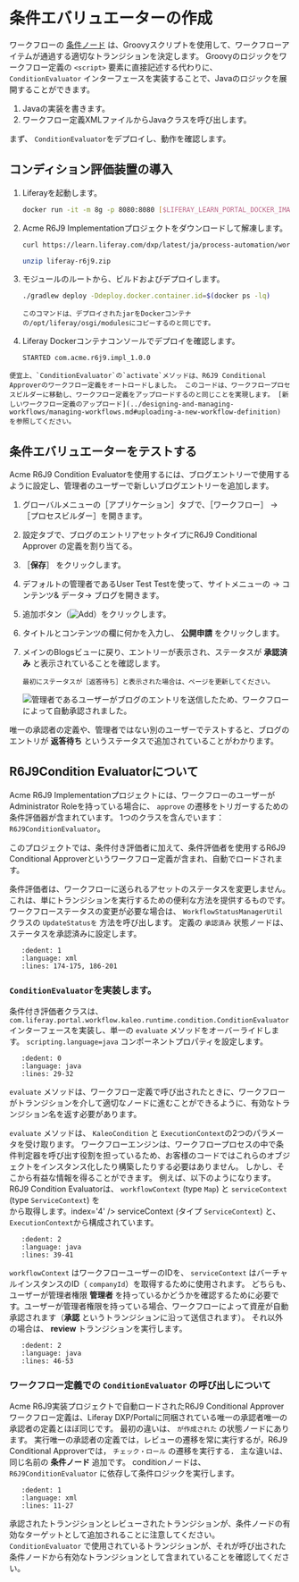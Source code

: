 # 条件エバリュエーターの作成

ワークフローの [条件ノード](../designing-and-managing-workflows/workflow-designer/using-condition-nodes.md) は、Groovyスクリプトを使用して、ワークフローアイテムが通過する適切なトランジションを決定します。 Groovyのロジックをワークフロー定義の `<script>` 要素に直接記述する代わりに、 `ConditionEvaluator` インターフェースを実装することで、Javaのロジックを展開することができます。

1. Javaの実装を書きます。
2. ワークフロー定義XMLファイルからJavaクラスを呼び出します。

まず、 `ConditionEvaluator`をデプロイし、動作を確認します。

<a name="deploy-a-condition-evaluator" />

## コンディション評価装置の導入

1. Liferayを起動します。

   ```bash
   docker run -it -m 8g -p 8080:8080 [$LIFERAY_LEARN_PORTAL_DOCKER_IMAGE$]
   ```

1. Acme R6J9 Implementationプロジェクトをダウンロードして解凍します。

   ```bash
   curl https://learn.liferay.com/dxp/latest/ja/process-automation/workflow/developer-guide/liferay-r6j9.zip -O
   ```

   ```bash
   unzip liferay-r6j9.zip
   ```

1. モジュールのルートから、ビルドおよびデプロイします。

   ```bash
   ./gradlew deploy -Ddeploy.docker.container.id=$(docker ps -lq)
   ```

   ```tip::
   このコマンドは、デプロイされたjarをDockerコンテナの/opt/liferay/osgi/modulesにコピーするのと同じです。
   ```

1. Liferay Dockerコンテナコンソールでデプロイを確認します。

   ```bash
   STARTED com.acme.r6j9.impl_1.0.0
   ```

```{note}
便宜上、`ConditionEvaluator`の`activate`メソッドは、R6J9 Conditional Approverのワークフロー定義をオートロードしました。 このコードは、ワークフロープロセスビルダーに移動し、ワークフロー定義をアップロードするのと同じことを実現します。 [新しいワークフロー定義のアップロード](../designing-and-managing-workflows/managing-workflows.md#uploading-a-new-workflow-definition) を参照してください。
```

<a name="test-the-condition-evaluator" />

## 条件エバリュエーターをテストする

Acme R6J9 Condition Evaluatorを使用するには、ブログエントリーで使用するように設定し、管理者のユーザーで新しいブログエントリーを追加します。

1. グローバルメニューの［アプリケーション］タブで、［ワークフロー］ &rarr; ［プロセスビルダー］を開きます。

2. 設定タブで、ブログのエントリアセットタイプにR6J9  Conditional Approver の定義を割り当てる。

3. ［**保存**］ をクリックします。

4. デフォルトの管理者であるUser Test Testを使って、サイトメニューの &rarr; コンテンツ& データ&rarr; ブログを開きます。

5. 追加ボタン（![Add](../../../images/icon-add.png)）をクリックします。

6. タイトルとコンテンツの欄に何かを入力し、 **公開申請** をクリックします。

7. メインのBlogsビューに戻り、エントリーが表示され、ステータスが **承認済み** と表示されていることを確認します。

   ```{tip}
   最初にステータスが［返答待ち］と表示された場合は、ページを更新してください。
   ```

   ![管理者であるユーザーがブログのエントリを送信したため、ワークフローによって自動承認されました。](./creating-a-condition-evaluator/images/01.png)

唯一の承認者の定義や、管理者ではない別のユーザーでテストすると、ブログのエントリが **返答待ち** というステータスで追加されていることがわかります。

<a name="understanding-the-r6j9-condition-evaluator" />

## R6J9Condition Evaluatorについて

Acme R6J9 Implementationプロジェクトには、ワークフローのユーザーがAdministrator Roleを持っている場合に、 `approve` の遷移をトリガーするための条件評価器が含まれています。 1つのクラスを含んでいます： `R6J9ConditionEvaluator`。

このプロジェクトでは、条件付き評価者に加えて、条件評価者を使用するR6J9 Conditional Approverというワークフロー定義が含まれ、自動でロードされます。

条件評価者は、ワークフローに送られるアセットのステータスを変更しません。 これは、単にトランジションを実行するための便利な方法を提供するものです。 ワークフローステータスの変更が必要な場合は、 `WorkflowStatusManagerUtil` クラスの `UpdateStatusを` 方法を呼び出します。 定義の `承認済み` 状態ノードは、ステータスを承認済みに設定します。

```{literalinclude} ./creating-a-condition-evaluator/resources/liferay-r6j9.zip/r6j9-impl/src/main/resources/com/acme/r6j9/internal/kaleo/runtime/condition/dependencies/r6j9-workflow-definition.xml
   :dedent: 1
   :language: xml
   :lines: 174-175, 186-201
```

### `ConditionEvaluator`を実装します。

条件付き評価者クラスは、 `com.liferay.portal.workflow.kaleo.runtime.condition.ConditionEvaluator` インターフェースを実装し、単一の `evaluate` メソッドをオーバーライドします。 `scripting.language=java` コンポーネントプロパティを設定します。

```{literalinclude} ./creating-a-condition-evaluator/resources/liferay-r6j9.zip/r6j9-impl/src/main/java/com/acme/r6j9/internal/kaleo/runtime/condition/R6J9ConditionEvaluator.java
   :dedent: 0
   :language: java
   :lines: 29-32
```

`evaluate` メソッドは、ワークフロー定義で呼び出されたときに、ワークフローがトランジションを介して適切なノードに進むことができるように、有効なトランジション名を返す必要があります。

`evaluate` メソッドは、 `KaleoCondition` と `ExecutionContext`の2つのパラメータを受け取ります。 ワークフローエンジンは、ワークフロープロセスの中で条件判定器を呼び出す役割を担っているため、お客様のコードではこれらのオブジェクトをインスタンス化したり構築したりする必要はありません。 しかし、そこから有益な情報を得ることができます。 例えば、以下のようになります。R6J9 Condition Evaluatorは、 `workflowContext` (type `Map`) と `serviceContext` (type `ServiceContext`) を<br /> から取得します。index='4' /> serviceContext </code> (タイプ ` ServiceContext `) と、 `ExecutionContext`から構成されています。

```{literalinclude} ./creating-a-condition-evaluator/resources/liferay-r6j9.zip/r6j9-impl/src/main/java/com/acme/r6j9/internal/kaleo/runtime/condition/R6J9ConditionEvaluator.java
   :dedent: 2
   :language: java
   :lines: 39-41
```

`workflowContext` はワークフローユーザーのIDを、 `serviceContext` はバーチャルインスタンスのID（ `companyId`）を取得するために使用されます。 どちらも、ユーザーが管理者権限 **管理者** を持っているかどうかを確認するために必要です。ユーザーが管理者権限を持っている場合、ワークフローによって資産が自動承認されます（**承認** というトランジションに沿って送信されます）。 それ以外の場合は、 **review** トランジションを実行します。

```{literalinclude} ./creating-a-condition-evaluator/resources/liferay-r6j9.zip/r6j9-impl/src/main/java/com/acme/r6j9/internal/kaleo/runtime/condition/R6J9ConditionEvaluator.java
   :dedent: 2
   :language: java
   :lines: 46-53
```

### ワークフロー定義での `ConditionEvaluator` の呼び出しについて

Acme R6J9実装プロジェクトで自動ロードされたR6J9 Conditional Approverワークフロー定義は、Liferay DXP/Portalに同梱されている唯一の承認者唯一の承認者の定義とほぼ同じです。 最初の違いは、 `が作成された` の状態ノードにあります。 実行唯一の承認者の定義では，レビューの遷移を常に実行するが，R6J9 Conditional Approverでは， `チェック・ロール` の遷移を実行する． 主な違いは、同じ名前の **条件ノード** 追加です。 conditionノードは、 `R6J9ConditionEvaluator` に依存して条件ロジックを実行します。

```{literalinclude} ./creating-a-condition-evaluator/resources/liferay-r6j9.zip/r6j9-impl/src/main/resources/com/acme/r6j9/internal/kaleo/runtime/condition/dependencies/r6j9-workflow-definition.xml
   :dedent: 1
   :language: xml
   :lines: 11-27
```

承認されたトランジションとレビューされたトランジションが、条件ノードの有効なターゲットとして追加されることに注意してください。 `ConditionEvaluator` で使用されているトランジションが、それが呼び出された条件ノードから有効なトランジションとして含まれていることを確認してください。
